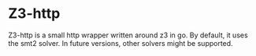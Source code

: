 # Z3-http

Z3-http is a small http wrapper written around z3 in go. By default, it uses the smt2 solver. In future versions, other solvers might be supported.